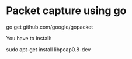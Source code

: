 # Packet capture using go

go get github.com/google/gopacket

You have to install:

sudo apt-get install libpcap0.8-dev
